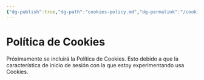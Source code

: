 ```yaml
---
{"dg-publish":true,"dg-path":"cookies-policy.md","dg-permalink":"/cookies-policy","permalink":"/cookies-policy/","title":"Política de Cookies","hide":true,"tags":["www"],"noteIcon":"1","created":"2024-03-29T12:04:47.474-06:00","updated":"2024-04-07T17:21:16.280-06:00"}
---
```


# Política de Cookies
Próximamente se incluirá la Política de Cookies. Esto debido a que la característica de inicio de sesión con la que estoy experimentando usa Cookies.